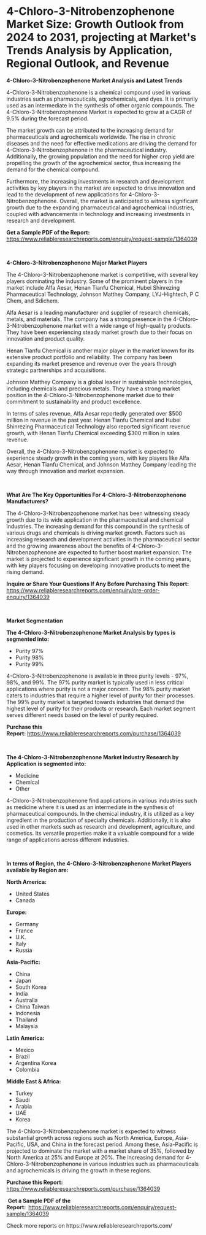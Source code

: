 <p><h1>4-Chloro-3-Nitrobenzophenone Market Size: Growth Outlook from 2024 to 2031, projecting at Market's Trends Analysis by Application, Regional Outlook, and Revenue</h1></p><p><strong>4-Chloro-3-Nitrobenzophenone Market Analysis and Latest Trends</strong></p>
<p><p>4-Chloro-3-Nitrobenzophenone is a chemical compound used in various industries such as pharmaceuticals, agrochemicals, and dyes. It is primarily used as an intermediate in the synthesis of other organic compounds. The 4-Chloro-3-Nitrobenzophenone Market is expected to grow at a CAGR of 9.5% during the forecast period.</p><p>The market growth can be attributed to the increasing demand for pharmaceuticals and agrochemicals worldwide. The rise in chronic diseases and the need for effective medications are driving the demand for 4-Chloro-3-Nitrobenzophenone in the pharmaceutical industry. Additionally, the growing population and the need for higher crop yield are propelling the growth of the agrochemical sector, thus increasing the demand for the chemical compound.</p><p>Furthermore, the increasing investments in research and development activities by key players in the market are expected to drive innovation and lead to the development of new applications for 4-Chloro-3-Nitrobenzophenone. Overall, the market is anticipated to witness significant growth due to the expanding pharmaceutical and agrochemical industries, coupled with advancements in technology and increasing investments in research and development.</p></p>
<p><strong>Get a Sample PDF of the Report:&nbsp;</strong> <a href="https://www.reliableresearchreports.com/enquiry/request-sample/1364039">https://www.reliableresearchreports.com/enquiry/request-sample/1364039</a></p>
<p>&nbsp;</p>
<p><strong>4-Chloro-3-Nitrobenzophenone Major Market Players</strong></p>
<p><p>The 4-Chloro-3-Nitrobenzophenone market is competitive, with several key players dominating the industry. Some of the prominent players in the market include Alfa Aesar, Henan Tianfu Chemical, Hubei Shinrezing Pharmaceutical Technology, Johnson Matthey Company, LYJ-Hightech, P C Chem, and Sdichem.</p><p>Alfa Aesar is a leading manufacturer and supplier of research chemicals, metals, and materials. The company has a strong presence in the 4-Chloro-3-Nitrobenzophenone market with a wide range of high-quality products. They have been experiencing steady market growth due to their focus on innovation and product quality.</p><p>Henan Tianfu Chemical is another major player in the market known for its extensive product portfolio and reliability. The company has been expanding its market presence and revenue over the years through strategic partnerships and acquisitions.</p><p>Johnson Matthey Company is a global leader in sustainable technologies, including chemicals and precious metals. They have a strong market position in the 4-Chloro-3-Nitrobenzophenone market due to their commitment to sustainability and product excellence.</p><p>In terms of sales revenue, Alfa Aesar reportedly generated over $500 million in revenue in the past year. Henan Tianfu Chemical and Hubei Shinrezing Pharmaceutical Technology also reported significant revenue growth, with Henan Tianfu Chemical exceeding $300 million in sales revenue.</p><p>Overall, the 4-Chloro-3-Nitrobenzophenone market is expected to experience steady growth in the coming years, with key players like Alfa Aesar, Henan Tianfu Chemical, and Johnson Matthey Company leading the way through innovation and market expansion.</p></p>
<p>&nbsp;</p>
<p><strong>What Are The Key Opportunities For 4-Chloro-3-Nitrobenzophenone Manufacturers?</strong></p>
<p><p>The 4-Chloro-3-Nitrobenzophenone market has been witnessing steady growth due to its wide application in the pharmaceutical and chemical industries. The increasing demand for this compound in the synthesis of various drugs and chemicals is driving market growth. Factors such as increasing research and development activities in the pharmaceutical sector and the growing awareness about the benefits of 4-Chloro-3-Nitrobenzophenone are expected to further boost market expansion. The market is projected to experience significant growth in the coming years, with key players focusing on developing innovative products to meet the rising demand.</p></p>
<p><strong>Inquire or Share Your Questions If Any Before Purchasing This Report:</strong> <a href="https://www.reliableresearchreports.com/enquiry/pre-order-enquiry/1364039">https://www.reliableresearchreports.com/enquiry/pre-order-enquiry/1364039</a></p>
<p>&nbsp;</p>
<p><strong>Market Segmentation</strong></p>
<p><strong>The 4-Chloro-3-Nitrobenzophenone Market Analysis by types is segmented into:</strong></p>
<p><ul><li>Purity 97%</li><li>Purity 98%</li><li>Purity 99%</li></ul></p>
<p><p>4-Chloro-3-Nitrobenzophenone is available in three purity levels - 97%, 98%, and 99%. The 97% purity market is typically used in less critical applications where purity is not a major concern. The 98% purity market caters to industries that require a higher level of purity for their processes. The 99% purity market is targeted towards industries that demand the highest level of purity for their products or research. Each market segment serves different needs based on the level of purity required.</p></p>
<p><strong>Purchase this Report:&nbsp;</strong><a href="https://www.reliableresearchreports.com/purchase/1364039">https://www.reliableresearchreports.com/purchase/1364039</a></p>
<p>&nbsp;</p>
<p><strong>The 4-Chloro-3-Nitrobenzophenone Market Industry Research by Application is segmented into:</strong></p>
<p><ul><li>Medicine</li><li>Chemical</li><li>Other</li></ul></p>
<p><p>4-Chloro-3-Nitrobenzophenone find applications in various industries such as medicine where it is used as an intermediate in the synthesis of pharmaceutical compounds. In the chemical industry, it is utilized as a key ingredient in the production of specialty chemicals. Additionally, it is also used in other markets such as research and development, agriculture, and cosmetics. Its versatile properties make it a valuable compound for a wide range of applications across different industries.</p></p>
<p>&nbsp;</p>
<p><strong>In terms of Region, the 4-Chloro-3-Nitrobenzophenone Market Players available by Region are:</strong></p>
<p>
    <p> <strong> North America: </strong>
        <ul>
            <li>United States</li>
            <li>Canada</li>
        </ul>
        </p> 
    <p> <strong> Europe: </strong>
        <ul>
            <li>Germany</li>
            <li>France</li>
            <li>U.K.</li>
            <li>Italy</li>
            <li>Russia</li>
        </ul>
        </p> 
    <p> <strong> Asia-Pacific: </strong>
        <ul>
            <li>China</li>
            <li>Japan</li>
            <li>South Korea</li>
            <li>India</li>
            <li>Australia</li>
            <li>China Taiwan</li>
            <li>Indonesia</li>
            <li>Thailand</li>
            <li>Malaysia</li>
        </ul>
        </p> 
    <p> <strong> Latin America: </strong>
        <ul>
            <li>Mexico</li>
            <li>Brazil</li>
            <li>Argentina Korea</li>
            <li>Colombia</li>
        </ul>
        </p> 
    <p> <strong> Middle East & Africa: </strong>
        <ul>
            <li>Turkey</li>
            <li>Saudi</li>
            <li>Arabia</li>
            <li>UAE</li>
            <li>Korea</li>
        </ul>
    </p>
    </p>
<p><p>The 4-Chloro-3-Nitrobenzophenone market is expected to witness substantial growth across regions such as North America, Europe, Asia-Pacific, USA, and China in the forecast period. Among these, Asia-Pacific is projected to dominate the market with a market share of 35%, followed by North America at 25% and Europe at 20%. The increasing demand for 4-Chloro-3-Nitrobenzophenone in various industries such as pharmaceuticals and agrochemicals is driving the growth in these regions.</p></p>
<p><strong>Purchase this Report: </strong><a href="https://www.reliableresearchreports.com/purchase/1364039">https://www.reliableresearchreports.com/purchase/1364039</a></p>
<p>&nbsp;<strong>Get a Sample PDF of the Report:&nbsp;&nbsp;</strong><a href="https://www.reliableresearchreports.com/enquiry/request-sample/1364039">https://www.reliableresearchreports.com/enquiry/request-sample/1364039</a></p>
<p><strong></strong></p>
<p>Check more reports on https://www.reliableresearchreports.com/</p>